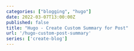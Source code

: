 ```yaml
---
categories: ["blogging", "hugo"]
date: 2022-03-07T13:00:00Z
published: false
title: "Hugo - Create Custom Summary for Post"
url: '/hugo-custom-post-summary'
series: ['create-blog']
---
```


<!--more-->
